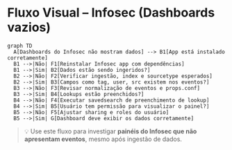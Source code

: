 # Fluxo Visual – Infosec (Dashboards vazios)

```mermaid
graph TD
  A[Dashboards do Infosec não mostram dados] --> B1[App está instalado corretamente]
  B1 -->|Não| F1[Reinstalar Infosec app com dependências]
  B1 -->|Sim| B2[Dados estão sendo ingeridos?]
  B2 -->|Não| F2[Verificar ingestão, index e sourcetype esperados]
  B2 -->|Sim| B3[Campos como tag, user, src existem nos eventos?]
  B3 -->|Não| F3[Revisar normalização de eventos e props.conf]
  B3 -->|Sim| B4[Lookups estão preenchidos?]
  B4 -->|Não| F4[Executar savedsearch de preenchimento de lookup]
  B4 -->|Sim| B5[Usuário tem permissão para visualizar o painel?]
  B5 -->|Não| F5[Ajustar sharing e roles do usuário]
  B5 -->|Sim| G[Dashboard deve exibir os dados corretamente]
```

> 💡 Use este fluxo para investigar **painéis do Infosec que não apresentam eventos**, mesmo após ingestão de dados.
